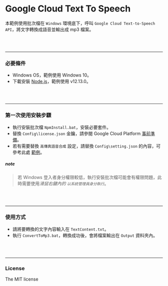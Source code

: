 # Google Cloud Text To Speech
本範例使用批次檔在 `Windows` 環境底下，呼叫 `Google Cloud Text-to-Speech API`，將文字轉換成語音並輸出成 mp3 檔案。

<br><br>

---
### 必要條件
* Windows OS，範例使用 Windows 10。
* 下載安裝 [Node.js](https://nodejs.org/zh-tw/download/)，範例使用 v12.13.0。

<br><br>

---
### 第一次使用安裝步驟
* 執行安裝批次檔 `NpmInstall.bat`，安裝必要套件。
* 替換 `Config\license.json` 金鑰，請參閱 Google Cloud Platform [事前準備](https://cloud.google.com/text-to-speech/docs/quickstart-protocol?hl=zh-tw#before_you_begin)。
* 若有需要替換 `高傳真語音合成` 設定，請替換 `Config\setting.json` 的內容，可參考此處 [範例](https://cloud.google.com/text-to-speech/?_ga=2.130598607.-112166627.1574068989&_gac=1.175843606.1574069539.EAIaIQobChMIxaDbqLnz5QIVCmoqCh3hwAsqEAAYASABEgJtPfD_BwE)。

##### *note*
> 若 Windows 登入者身分權限較低，執行安裝批次檔可能會有權限問題，此時需要使用*滑鼠右鍵內的 `以系統管理員身分執行`*。
 
<br><br>

---
### 使用方式
* 請將要轉換的文字內容輸入在 `TextContent.txt`。
* 執行 `ConvertToMp3.bat`，轉換成功後，會將檔案輸出在 `Output` 資料夾內。

<br><br>
   
---
### License
The MIT license